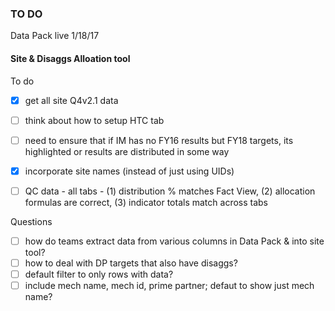
### TO DO

Data Pack live 1/18/17

#### Site & Disaggs Alloation tool
To do
- [x] get all site Q4v2.1 data
- [ ] think about how to setup HTC tab
- [ ] need to ensure that if IM has no FY16 results but FY18 targets, its highlighted or results are distributed in some way
- [x] incorporate site names (instead of just using UIDs)
- [ ] QC data - all tabs - (1) distribution % matches Fact View, (2) allocation formulas are correct, (3) indicator totals match across tabs


Questions
- [ ] how do teams extract data from various columns in Data Pack & into site tool?
- [ ] how to deal with DP targets that also have disaggs?
- [ ] default filter to only rows with data?
- [ ] include mech name, mech id, prime partner; defaut to show just mech name?
